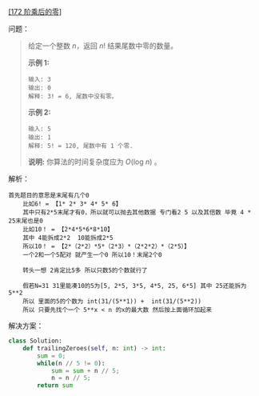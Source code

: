 [[172 阶乘后的零]](https://leetcode-cn.com/problems/factorial-trailing-zeroes/)

问题：

> 给定一个整数 *n*，返回 *n*! 结果尾数中零的数量。
>
> **示例 1:**
>
> ```
> 输入: 3
> 输出: 0
> 解释: 3! = 6, 尾数中没有零。
> ```
>
> **示例 2:**
>
> ```
> 输入: 5
> 输出: 1
> 解释: 5! = 120, 尾数中有 1 个零.
> ```
>
> **说明:** 你算法的时间复杂度应为 *O*(log *n*) 。



解析：

```
首先题目的意思是末尾有几个0
    比如6! = 【1* 2* 3* 4* 5* 6】
    其中只有2*5末尾才有0，所以就可以抛去其他数据 专门看2 5 以及其倍数 毕竟 4 * 25末尾也是0
    比如10！ = 【2*4*5*6*8*10】
    其中 4能拆成2*2  10能拆成2*5 
    所以10！ = 【2*（2*2）*5*（2*3）*（2*2*2）*（2*5）】
    一个2和一个5配对 就产生一个0 所以10！末尾2个0
    
    转头一想 2肯定比5多 所以只数5的个数就行了
    
    假若N=31 31里能凑10的5为[5, 2*5, 3*5, 4*5, 25, 6*5] 其中 25还能拆为 5**2 
    所以 里面的5的个数为 int(31/(5**1)) +  int(31/(5**2))
    所以 只要先找个一个 5**x < n 的x的最大数 然后按上面循环加起来
```



解决方案：

```python
class Solution:
    def trailingZeroes(self, n: int) -> int:
        sum = 0;
        while(n // 5 != 0):
            sum = sum + n // 5;
            n = n // 5;
        return sum
```

